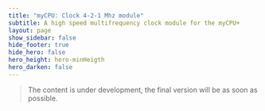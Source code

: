 ```yaml
---
title: "myCPU: Clock 4-2-1 Mhz module"
subtitle: A high speed multifrequency clock module for the myCPU+
layout: page
show_sidebar: false
hide_footer: true
hide_hero: false
hero_height: hero-minHeigth
hero_darken: false
---
```

> The content is under development, the final version will be as soon as possible.


